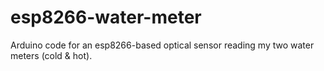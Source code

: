 # esp8266-water-meter

Arduino code for an esp8266-based optical sensor reading my two water meters (cold & hot). 
